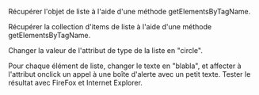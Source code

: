 Récupérer l'objet de liste à l'aide d'une méthode getElementsByTagName.

Récupérer la collection d'items de liste à l'aide d'une méthode getElementsByTagName.

Changer la valeur de l'attribut de type de la liste en "circle".

Pour chaque élément de liste, changer le texte en "blabla", et affecter à l'attribut onclick un appel à une boîte d'alerte avec un petit texte. Tester le résultat avec FireFox et Internet Explorer.